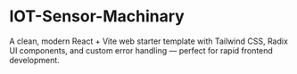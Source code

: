 # IOT-Sensor-Machinary
A clean, modern React + Vite web starter template with Tailwind CSS, Radix UI components, and custom error handling — perfect for rapid frontend development.
